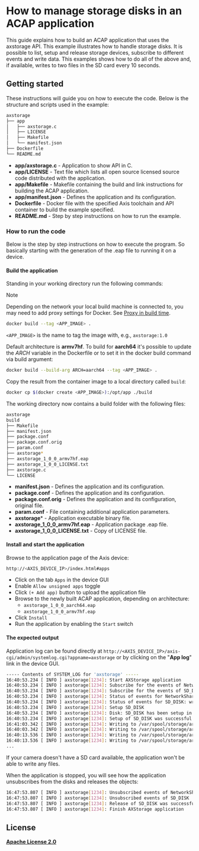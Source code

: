 # How to manage storage disks in an ACAP application

This guide explains how to build an ACAP application that uses the axstorage API. This example illustrates how to handle storage disks. It is possible to list, setup and release storage devices, subscribe to different events and write data. This examples shows how to do all of the above and, if available, writes to two files in the SD card every 10 seconds.

## Getting started

These instructions will guide you on how to execute the code. Below is the structure and scripts used in the example:

```sh
axstorage
├── app
│   ├── axstorage.c
│   ├── LICENSE
│   ├── Makefile
│   └── manifest.json
├── Dockerfile
└── README.md
```

- **app/axstorage.c** - Application to show API in C.
- **app/LICENSE** - Text file which lists all open source licensed source code distributed with the application.
- **app/Makefile** - Makefile containing the build and link instructions for building the ACAP application.
- **app/manifest.json** - Defines the application and its configuration.
- **Dockerfile** - Docker file with the specified Axis toolchain and API container to build the example specified.
- **README.md** - Step by step instructions on how to run the example.

### How to run the code

Below is the step by step instructions on how to execute the program. So basically starting with the generation of the .eap file to running it on a device.

#### Build the application

Standing in your working directory run the following commands:

> [!NOTE]
>
> Depending on the network your local build machine is connected to, you may need to add proxy
> settings for Docker. See
> [Proxy in build time](https://developer.axis.com/acap/develop/proxy/#proxy-in-build-time).

```sh
docker build --tag <APP_IMAGE> .
```

`<APP_IMAGE>` is the name to tag the image with, e.g., `axstorage:1.0`

Default architecture is **armv7hf**. To build for **aarch64** it's possible to
update the *ARCH* variable in the Dockerfile or to set it in the docker build
command via build argument:

```sh
docker build --build-arg ARCH=aarch64 --tag <APP_IMAGE> .
```

Copy the result from the container image to a local directory called `build`:

```sh
docker cp $(docker create <APP_IMAGE>):/opt/app ./build
```

The working directory now contains a build folder with the following files:

```sh
axstorage
build
├── Makefile
├── manifest.json
├── package.conf
├── package.conf.orig
├── param.conf
├── axstorage*
├── axstorage_1_0_0_armv7hf.eap
├── axstorage_1_0_0_LICENSE.txt
├── axstorage.c
└── LICENSE
```

- **manifest.json** - Defines the application and its configuration.
- **package.conf** - Defines the application and its configuration.
- **package.conf.orig** - Defines the application and its configuration, original file.
- **param.conf** - File containing additional application parameters.
- **axstorage*** - Application executable binary file.
- **axstorage_1_0_0_armv7hf.eap** - Application package .eap file.
- **axstorage_1_0_0_LICENSE.txt** - Copy of LICENSE file.

#### Install and start the application

Browse to the application page of the Axis device:

```sh
http://<AXIS_DEVICE_IP>/index.html#apps
```

- Click on the tab `Apps` in the device GUI
- Enable `Allow unsigned apps` toggle
- Click `(+ Add app)` button to upload the application file
- Browse to the newly built ACAP application, depending on architecture:
  - `axstorage_1_0_0_aarch64.eap`
  - `axstorage_1_0_0_armv7hf.eap`
- Click `Install`
- Run the application by enabling the `Start` switch

#### The expected output

Application log can be found directly at `http://<AXIS_DEVICE_IP>/axis-cgi/admin/systemlog.cgi?appname=axstorage` or by clicking on the "**App log**" link in the device GUI.

```sh
----- Contents of SYSTEM_LOG for 'axstorage' -----
16:40:53.234 [ INFO ] axstorage[1234]: Start AXStorage application
16:40:53.234 [ INFO ] axstorage[1234]: Subscribe for the events of NetworkShare
16:40:53.234 [ INFO ] axstorage[1234]: Subscribe for the events of SD_DISK
16:40:53.234 [ INFO ] axstorage[1234]: Status of events for NetworkShare: writable NO, available NO, exiting NO, full NO
16:40:53.234 [ INFO ] axstorage[1234]: Status of events for SD_DISK: writable YES, available YES, exiting NO, full NO
16:40:53.234 [ INFO ] axstorage[1234]: Setup SD_DISK
16:40:53.234 [ INFO ] axstorage[1234]: Disk: SD_DISK has been setup in /var/spool/storage/areas/SD_DISK/axstorage
16:40:53.234 [ INFO ] axstorage[1234]: Setup of SD_DISK was successful
16:41:03.342 [ INFO ] axstorage[1234]: Writing to /var/spool/storage/areas/SD_DISK/axstorage/file1.log
16:40:03.342 [ INFO ] axstorage[1234]: Writing to /var/spool/storage/areas/SD_DISK/axstorage/file2.log
16:40:13.536 [ INFO ] axstorage[1234]: Writing to /var/spool/storage/areas/SD_DISK/axstorage/file1.log
16:40:13.536 [ INFO ] axstorage[1234]: Writing to /var/spool/storage/areas/SD_DISK/axstorage/file2.log
...
```

If your camera doesn't have a SD card available, the application won't be able to write any files.

When the application is stopped, you will see how the application unsubscribes from the disks and releases the objects:

```sh
16:47:53.807 [ INFO ] axstorage[1234]: Unsubscribed events of NetworkShare
16:47:53.807 [ INFO ] axstorage[1234]: Unsubscribed events of SD_DISK
16:47:53.807 [ INFO ] axstorage[1234]: Release of SD_DISK was successful
16:47:53.807 [ INFO ] axstorage[1234]: Finish AXStorage application
```

## License

**[Apache License 2.0](../LICENSE)**
